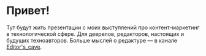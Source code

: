 # Привет! 
Тут будут жить презентации с моих выступлений про контент-маркетинг в технологической сфере. 
Для деврелов, редакторов, настоящих и будущих техноавторов. 
Больше мыслей о редактуре — в канале [Editor's_cave](https://t.me/Editors_cave).
